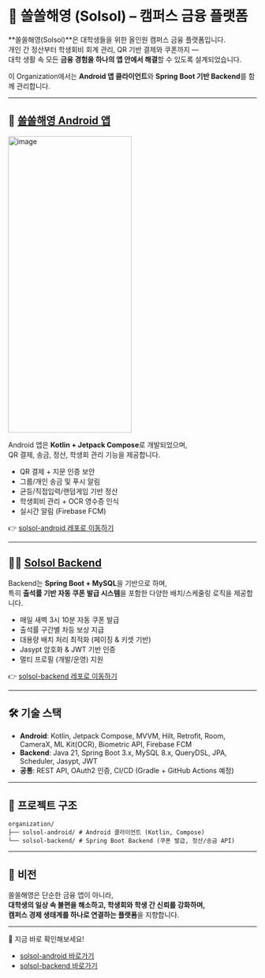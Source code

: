 # 🏦 쏠쏠해영 (Solsol) – 캠퍼스 금융 플랫폼

**쏠쏠해영(Solsol)**은 대학생들을 위한 올인원 캠퍼스 금융 플랫폼입니다.  
개인 간 정산부터 학생회비 회계 관리, QR 기반 결제와 쿠폰까지 —  
대학 생활 속 모든 **금융 경험을 하나의 앱 안에서 해결**할 수 있도록 설계되었습니다.  

이 Organization에서는 **Android 앱 클라이언트**와 **Spring Boot 기반 Backend**를 함께 관리합니다.  

---

## 📱 [쏠쏠해영 Android 앱](./solsol-android)

<img width="250" height="600" alt="image" src="https://github.com/user-attachments/assets/d222d07e-f96c-4433-b156-d873d337e3d5" />

Android 앱은 **Kotlin + Jetpack Compose**로 개발되었으며,  
QR 결제, 송금, 정산, 학생회 관리 기능을 제공합니다.  

- QR 결제 + 지문 인증 보안  
- 그룹/개인 송금 및 푸시 알림  
- 균등/직접입력/랜덤게임 기반 정산  
- 학생회비 관리 + OCR 영수증 인식  
- 실시간 알림 (Firebase FCM)  

👉 [solsol-android 레포로 이동하기](https://github.com/CANSHOOT/solsol-android)

---

## 🏃‍♂️ [Solsol Backend](https://github.com/CANSHOOT/solsol-backend)

Backend는 **Spring Boot + MySQL**을 기반으로 하며,  
특히 **출석률 기반 자동 쿠폰 발급 시스템**을 포함한 다양한 배치/스케줄링 로직을 제공합니다.  

- 매일 새벽 3시 10분 자동 쿠폰 발급  
- 출석률 구간별 차등 보상 지급  
- 대용량 배치 처리 최적화 (페이징 & 키셋 기반)  
- Jasypt 암호화 & JWT 기반 인증  
- 멀티 프로필 (개발/운영) 지원  

👉 [solsol-backend 레포로 이동하기](https://github.com/CANSHOOT/solsol-backend)

---

## 🛠️ 기술 스택

- **Android**: Kotlin, Jetpack Compose, MVVM, Hilt, Retrofit, Room, CameraX, ML Kit(OCR), Biometric API, Firebase FCM  
- **Backend**: Java 21, Spring Boot 3.x, MySQL 8.x, QueryDSL, JPA, Scheduler, Jasypt, JWT  
- **공통**: REST API, OAuth2 인증, CI/CD (Gradle + GitHub Actions 예정)

---

## 🚀 프로젝트 구조
```
organization/
├── solsol-android/ # Android 클라이언트 (Kotlin, Compose)
└── solsol-backend/ # Spring Boot Backend (쿠폰 발급, 정산/송금 API)
```

---

## 📌 비전

쏠쏠해영은 단순한 금융 앱이 아니라,  
**대학생의 일상 속 불편을 해소하고, 학생회와 학생 간 신뢰를 강화하며,  
캠퍼스 경제 생태계를 하나로 연결하는 플랫폼**을 지향합니다.  

---

🔗 지금 바로 확인해보세요!  
- [solsol-android 바로가기](https://github.com/CANSHOOT/solsol-android)  
- [solsol-backend 바로가기](https://github.com/CANSHOOT/solsol-backend)  

